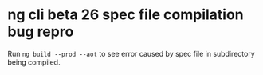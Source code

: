 # ng cli beta 26 spec file compilation bug repro

Run `ng build --prod --aot` to see error caused by spec file in subdirectory being compiled.